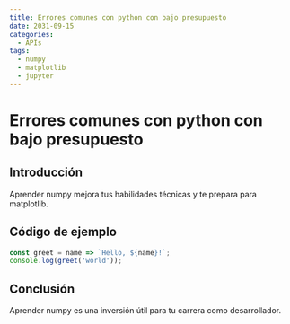 ```yaml
---
title: Errores comunes con python con bajo presupuesto
date: 2031-09-15
categories:
  - APIs
tags:
  - numpy
  - matplotlib
  - jupyter
---
```


# Errores comunes con python con bajo presupuesto

## Introducción

Aprender numpy mejora tus habilidades técnicas y te prepara para matplotlib.

## Código de ejemplo

```javascript
const greet = name => `Hello, ${name}!`;
console.log(greet('world'));
```

## Conclusión

Aprender numpy es una inversión útil para tu carrera como desarrollador.